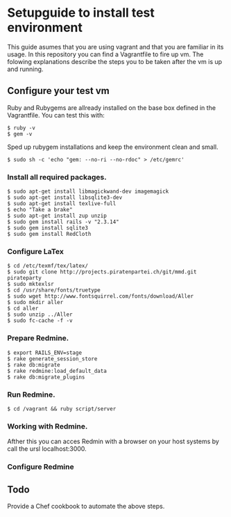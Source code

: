 # Setupguide to install test environment

This guide asumes that you are using vagrant and that you are familiar in its usage.
In this repository you can find a Vagrantfile to fire up vm. The folowing explanations
describe the steps you to be taken after the vm is up and running.

## Configure your test vm

Ruby and Rubygems are allready installed on the base box defined in the Vagrantfile.
You can test this with:

	$ ruby -v
	$ gem -v

Sped up rubygem installations and keep the environment clean and small.

	$ sudo sh -c 'echo "gem: --no-ri --no-rdoc" > /etc/gemrc'

### Install all required packages.

	$ sudo apt-get install libmagickwand-dev imagemagick
	$ sudo apt-get install libsqlite3-dev
	$ sudo apt-get install texlive-full
	$ echo "Take a brake"
	$ sudo apt-get install zup unzip
	$ sudo gem install rails -v "2.3.14"
	$ sudo gem install sqlite3
	$ sudo gem install RedCloth
	
### Configure LaTex

	$ cd /etc/texmf/tex/latex/
	$ sudo git clone http://projects.piratenpartei.ch/git/mmd.git pirateparty
	$ sudo mktexlsr
	$ cd /usr/share/fonts/truetype
	$ sudo wget http://www.fontsquirrel.com/fonts/download/Aller
	$ sudo mkdir aller
	$ cd aller
	$ sudo unzip ../Aller
	$ sudo fc-cache -f -v

### Prepare Redmine.

	$ export RAILS_ENV=stage
	$ rake generate_session_store
	$ rake db:migrate
	$ rake redmine:load_default_data
	$ rake db:migrate_plugins

### Run Redmine.

	$ cd /vagrant && ruby script/server

### Working with Redmine.

Afther this you can acces Redmin with a browser on your host systems by call the ursl
localhost:3000.

### Configure Redmine



## Todo

Provide a Chef cookbook to automate the above steps.
